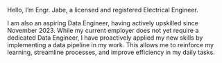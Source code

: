 Hello, I’m Engr. Jabe, a licensed and registered Electrical Engineer.

I am also an aspiring Data Engineer, having actively upskilled since November 2023.
While my current employer does not yet require a dedicated Data Engineer, I have proactively applied my new skills by implementing a data pipeline in my work.
This allows me to reinforce my learning, streamline processes, and improve efficiency in my daily tasks.
